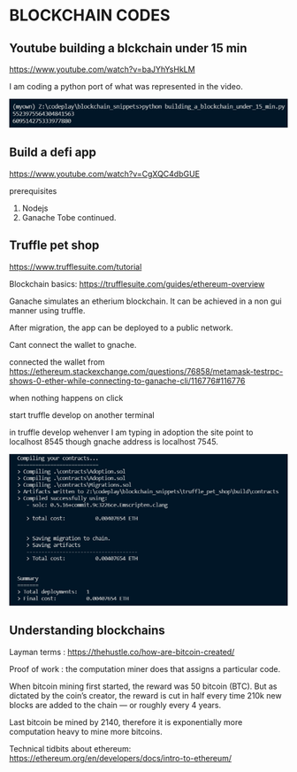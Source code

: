# BLOCKCHAIN CODES

## Youtube  building a blckchain under 15 min
https://www.youtube.com/watch?v=baJYhYsHkLM

I am coding a python port of what was represented in the video.

![](building_a_blockchain_under_15_min.png)


## Build a defi app
https://www.youtube.com/watch?v=CgXQC4dbGUE

prerequisites
1. Nodejs
2. Ganache
Tobe continued.

## Truffle pet shop
https://www.trufflesuite.com/tutorial

Blockchain basics:
https://trufflesuite.com/guides/ethereum-overview

Ganache simulates an etherium blockchain. It can be achieved in a non gui manner using truffle.

After migration, the app can be deployed to a public network.

Cant connect the wallet to gnache. 

connected the wallet from https://ethereum.stackexchange.com/questions/76858/metamask-testrpc-shows-0-ether-while-connecting-to-ganache-cli/116776#116776

when nothing happens on click

start truffle develop on another terminal

in truffle develop wehenver I am typing in adoption the site point to localhost 8545 though gnache address is localhost 7545.

![](truffle_pet_shop/after_migration.png)

## Understanding blockchains

Layman terms :  https://thehustle.co/how-are-bitcoin-created/

Proof of work : the computation miner does that assigns a particular code.

When bitcoin mining first started, the reward was 50 bitcoin (BTC). But as dictated by the coin’s creator, the reward is cut in half every time 210k new blocks are added to the chain — or roughly every 4 years.

Last bitcoin be mined by 2140, therefore it is exponentially more computation heavy to mine more bitcoins.

Technical tidbits about ethereum:
https://ethereum.org/en/developers/docs/intro-to-ethereum/


